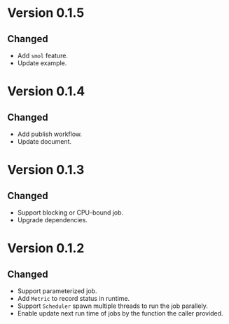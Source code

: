# Version 0.1.5

## Changed
- Add `smol` feature.
- Update example.

# Version 0.1.4

## Changed
- Add publish workflow.
- Update document.

# Version 0.1.3

## Changed
- Support blocking or CPU-bound job.
- Upgrade dependencies.

# Version 0.1.2 

## Changed
- Support parameterized job.
- Add `Metric` to record status in runtime.
- Support `Scheduler` spawn multiple threads to run the job parallely.
- Enable update next run time of jobs by the function the caller provided.
